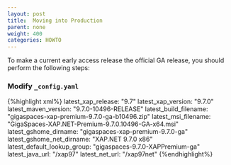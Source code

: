 ```yaml
---
layout: post
title:  Moving into Production
parent: none
weight: 400
categories: HOWTO
---
```



To make a current early access release the official GA release, you should perform the following steps: 

### Modify `_config.yaml`

{%highlight xml%}
latest_xap_release: "9.7"
latest_xap_version: "9.7.0"
latest_maven_version: "9.7.0-10496-RELEASE"
latest_build_filename: "gigaspaces-xap-premium-9.7.0-ga-b10496.zip"
latest_msi_filename: "GigaSpaces-XAP.NET-Premium-9.7.0.10496-GA-x64.msi"
latest_gshome_dirname: "gigaspaces-xap-premium-9.7.0-ga"
latest_gshome_net_dirname: "XAP.NET 9.7.0 x86"
latest_default_lookup_group: "gigaspaces-9.7.0-XAPPremium-ga"
latest_java_url: "/xap97"
latest_net_url: "/xap97net"
{%endhighlight%}



